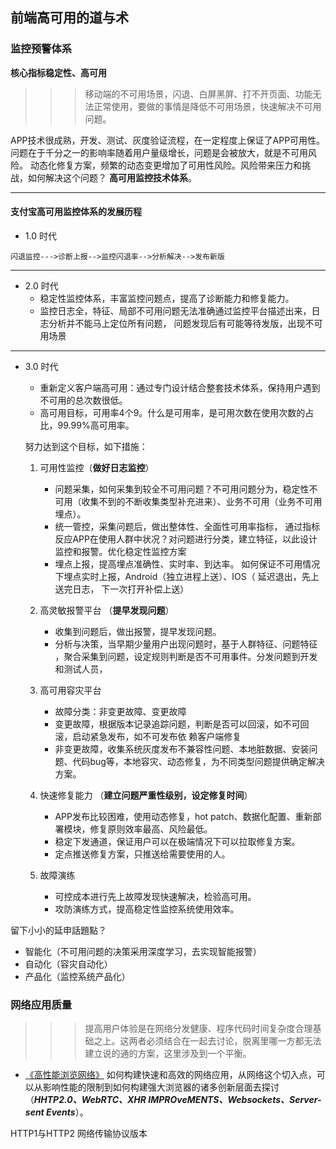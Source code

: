 
## 前端高可用的道与术

### 监控预警体系

**核心指标稳定性、高可用**

>>> 移动端的不可用场景，闪退、白屏黑屏、打不开页面、功能无法正常使用，要做的事情是降低不可用场景，快速解决不可用问题。

APP技术很成熟，开发、测试、灰度验证流程，在一定程度上保证了APP可用性。问题在于千分之一的影响率随着用户量级增长，问题是会被放大，就是不可用风险。
动态化修复方案，频繁的动态变更增加了可用性风险。风险带来压力和挑战，如何解决这个问题？ **高可用监控技术体系**。

---

#### 支付宝高可用监控体系的发展历程

+ 1.0 时代
          
 ```
 闪退监控--->诊断上报-->监控闪退率-->分析解决-->发布新版 
 ```
---          
+ 2.0 时代
   - 稳定性监控体系，丰富监控问题点，提高了诊断能力和修复能力。
   - 监控日志全，特征、局部不可用问题无法准确通过监控平台描述出来，日志分析并不能马上定位所有问题， 问题发现后有可能等待发版，出现不可用场景
---
+ 3.0 时代   
   - 重新定义客户端高可用：通过专门设计结合整套技术体系，保持用户遇到不可用的总次数很低。
   - 高可用目标，可用率4个9。什么是可用率，是可用次数在使用次数的占比，99.99%高可用率。
        
   努力达到这个目标，如下措施：
   1. 可用性监控（**做好日志监控**）
      - 问题采集，如何采集到较全不可用问题？不可用问题分为，稳定性不可用（收集不到的不断收集类型补充进来）、业务不可用（业务不可用埋点）。
      - 统一管控，采集问题后，做出整体性、全面性可用率指标， 通过指标反应APP在使用人群中状况？对问题进行分类，建立特征，以此设计监控和报警。优化稳定性监控方案
      - 埋点上报，提高埋点准确性、实时率、到达率。 如何保证不可用情况下埋点实时上报，Android（独立进程上送）、IOS（ 延迟退出，先上送完日志，
            下一次打开补偿上送）
              
    2. 高灵敏报警平台 （**提早发现问题**）
       - 收集到问题后，做出报警，提早发现问题。
       - 分析与决策，当早期少量用户出现问题时，基于人群特征、问题特征 ，聚合采集到问题，设定规则判断是否不可用事件。分发问题到开发和测试人员， 
            
    3. 高可用容灾平台
       - 故障分类：非变更故障、变更故障
       - 变更故障，根据版本记录追踪问题，判断是否可以回滚，如不可回滚，启动紧急发布，如不可发布依 赖客户端修复
       - 非变更故障，收集系统灰度发布不兼容性问题、本地脏数据、安装问题、代码bug等，本地容灾、动态修复，为不同类型问题提供确定解决方案。
           
    4. 快速修复能力 （**建立问题严重性级别，设定修复时间**）
       - APP发布比较困难，使用动态修复，hot patch、数据化配置、重新部署模块，修复原则效率最高、风险最低。
       - 稳定下发通道，保证用户可以在极端情况下可以拉取修复方案。
       - 定点推送修复方案，只推送给需要使用的人。
           
    5. 故障演练
       - 可控成本进行先上故障发现快速解决，检验高可用。
       - 攻防演练方式，提高稳定性监控系统使用效率。
           
 留下小小的延申話題點？
  - 智能化（不可用问题的决策采用深度学习，去实现智能报警）
  - 自动化（容灾自动化）
  - 产品化（监控系统产品化）


### 网络应用质量

>>> 提高用户体验是在网络分发健康、程序代码时间复杂度合理基础之上。这两者必须结合在一起去讨论，脱离里哪一方都无法建立说的通的方案，这里涉及到一个平衡。

- [《高性能浏览网络》](http://shop.oreilly.com/product/0636920028048.do)
如何构建快速和高效的网络应用，从网络这个切入点，可以从影响性能的限制到如何构建强大浏览器的诸多创新层面去探讨（***HHTP2.0、WebRTC、XHR IMPROveMENTS、Websockets、Server-sent Events***）。




HTTP1与HTTP2
网络传输协议版本


              
